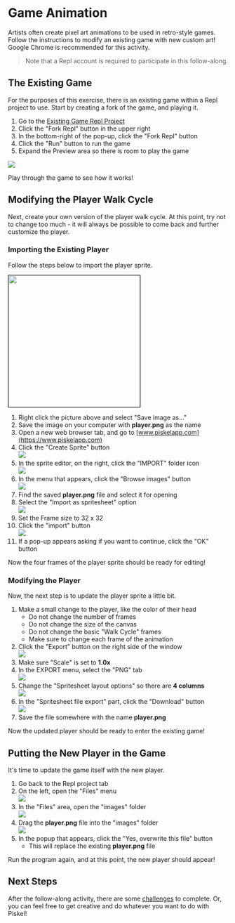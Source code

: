# Game Animation
Artists often create pixel art animations to be used in retro-style games. Follow the instructions to modify an existing game with new custom art! Google Chrome is recommended for this activity.

>Note that a Repl account is required to participate in this follow-along.

## The Existing Game
For the purposes of this exercise, there is an existing game within a Repl project to use. Start by creating a fork of the game, and playing it.

1. Go to the [Existing Game Repl Project](https://replit.com/@HylandOutreach/PlatformerWave)
1. Click the "Fork Repl" button in the upper right
1. In the bottom-right of the pop-up, click the "Fork Repl" button
1. Click the "Run" button to run the game
1. Expand the Preview area so there is room to play the game

![](Assets/ExistingGamePreview.png)

Play through the game to see how it works!

## Modifying the Player Walk Cycle
Next, create your own version of the player walk cycle. At this point, try not to change too much - it will always be possible to come back and further customize the player.

### Importing the Existing Player
Follow the steps below to import the player sprite.

<img src="player.png" style="border: 1px solid black" width="300px">

1. Right click the picture above and select "Save image as..."
1. Save the image on your computer with **player.png** as the name
1. Open a new web browser tab, and go to [www.piskelapp.com](https://www.piskelapp.com)
1. Click the "Create Sprite" button  
    ![](Assets/CreateSprite.png)
1. In the sprite editor, on the right, click the "IMPORT" folder icon  
    ![](Assets/Import.png)
1. In the menu that appears, click the "Browse images" button  
    ![](Assets/BrowseImages.png)
1. Find the saved **player.png** file and select it for opening
1. Select the "Import as spritesheet" option  
    ![](Assets/ImportPlayerAsSpritesheet.png)
1. Set the Frame size to 32 x 32
1. Click the "import" button  
    ![](Assets/ImportButtonPlayer.png)
1. If a pop-up appears asking if you want to continue, click the "OK" button

Now the four frames of the player sprite should be ready for editing!

### Modifying the Player
Now, the next step is to update the player sprite a little bit.

1. Make a small change to the player, like the color of their head
   - Do not change the number of frames
   - Do not change the size of the canvas
   - Do not change the basic "Walk Cycle" frames
   - Make sure to change each frame of the animation 
1. Click the "Export" button on the right side of the window  
   ![](Assets/Export.png)
1. Make sure "Scale" is set to **1.0x**
1. In the EXPORT menu, select the "PNG" tab  
   ![](Assets/ExportPngTab.png)
1. Change the "Spritesheet layout options" so there are **4 columns**  
   ![](Assets/ExportFourColumnLayout.png)
1. In the "Spritesheet file export" part, click the "Download" button  
   ![](Assets/ExportDownloadButton.png)
1. Save the file somewhere with the name **player.png**

Now the updated player should be ready to enter the existing game!

## Putting the New Player in the Game
It's time to update the game itself with the new player.

1. Go back to the Repl project tab
1. On the left, open the "Files" menu  
   ![](Assets/FilesMenu.png)
1. In the "Files" area, open the "images" folder  
   ![](Assets/ImagesFolder.png)
1. Drag the **player.png** file into the "images" folder  
   ![](Assets/DragPlayer.png)
1. In the popup that appears, click the "Yes, overwrite this file" button
   - This will replace the existing **player.png** file

Run the program again, and at this point, the new player should appear!

## Next Steps
After the follow-along activity, there are some [challenges](AnimationChallenges.md) to complete. Or, you can feel free to get creative and do whatever you want to do with Piskel!
